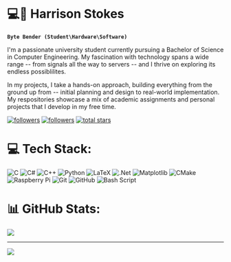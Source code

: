 # 💻🎒 Harrison Stokes

**`Byte Bender (Student\Hardware\Software)`**

I'm a passionate university student currently pursuing a Bachelor of Science in Computer Engineering. My fascination with technology spans a wide range -- from signals all the way to servers -- and I thrive on exploring its endless possiblilites. </br> 

In my projects, I take a hands-on approach, building everything from the ground up from -- initial planning and design to real-world implementation.
My respositories showcase a mix of academic assignments and personal projects that I develop in my free time. </br>

   <p align="left">
      <a href="https://www.linkedin.com/in/harrison-stokes/">
         <img alt="followers" title="Add me on LinkedIn" src="https://custom-icon-badges.demolab.com/github/followers/HarrisonStokes?color=236ad3&labelColor=1155ba&style=for-the-badge&logo=person-add&label=Follow&logoColor=white"/></a>
      <a href="https://github.com/HarrisonStokes?tab=followers">
         <img alt="followers" title="Follow me on Github" src="https://custom-icon-badges.demolab.com/github/followers/HarrisonStokes?color=236ad3&labelColor=1155ba&style=for-the-badge&logo=person-add&label=Follow&logoColor=white"/></a>
      <a href="https://github.com/HarrisonStokes?tab=repositories&sort=stargazers">
         <img alt="total stars" title="Total stars on GitHub" src="https://custom-icon-badges.demolab.com/github/stars/HarrisonStokes?color=55960c&style=for-the-badge&labelColor=488207&logo=star"/></a>
   </p>

# 💻 Tech Stack:
![C](https://img.shields.io/badge/c-%2300599C.svg?style=for-the-badge&logo=c&logoColor=white) ![C#](https://img.shields.io/badge/c%23-%23239120.svg?style=for-the-badge&logo=csharp&logoColor=white) ![C++](https://img.shields.io/badge/c++-%2300599C.svg?style=for-the-badge&logo=c%2B%2B&logoColor=white) ![Python](https://img.shields.io/badge/python-3670A0?style=for-the-badge&logo=python&logoColor=ffdd54) ![LaTeX](https://img.shields.io/badge/latex-%23008080.svg?style=for-the-badge&logo=latex&logoColor=white) ![.Net](https://img.shields.io/badge/.NET-5C2D91?style=for-the-badge&logo=.net&logoColor=white) ![Matplotlib](https://img.shields.io/badge/Matplotlib-%23ffffff.svg?style=for-the-badge&logo=Matplotlib&logoColor=black) ![CMake](https://img.shields.io/badge/CMake-%23008FBA.svg?style=for-the-badge&logo=cmake&logoColor=white) ![Raspberry Pi](https://img.shields.io/badge/-Raspberry_Pi-C51A4A?style=for-the-badge&logo=Raspberry-Pi) ![Git](https://img.shields.io/badge/git-%23F05033.svg?style=for-the-badge&logo=git&logoColor=white) ![GitHub](https://img.shields.io/badge/github-%23121011.svg?style=for-the-badge&logo=github&logoColor=white) ![Bash Script](https://img.shields.io/badge/bash_script-%23121011.svg?style=for-the-badge&logo=gnu-bash&logoColor=white)
# 📊 GitHub Stats:
![](https://github-readme-stats.vercel.app/api?username=HarrisonStokes&theme=tokyonight&hide_border=true&include_all_commits=false&count_private=true)<br/>


---
[![](https://visitcount.itsvg.in/api?id=HarrisonStokes&icon=7&color=5)](https://visitcount.itsvg.in)

<!-- Proudly created with GPRM ( https://gprm.itsvg.in ) -->
